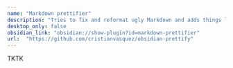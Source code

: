 ```yaml
---
name: "Markdown prettifier"
description: "Tries to fix and reformat ugly Markdown and adds things like 'modified date' etc."
desktop_only: false
obsidian_link: "obsidian://show-plugin?id=markdown-prettifier"
url:  "https://github.com/cristianvasquez/obsidian-prettify"
---
```

TKTK